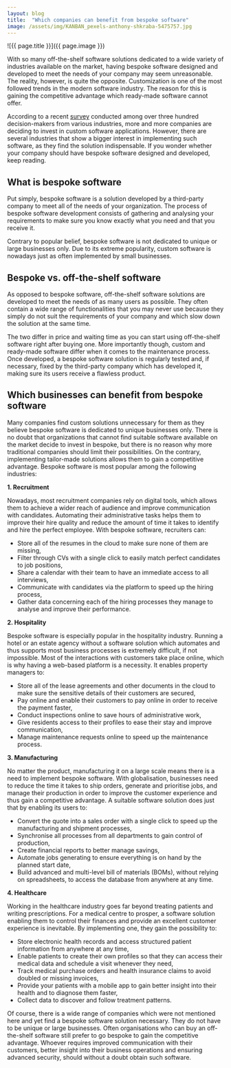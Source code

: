 ```yaml
---
layout: blog
title:  "Which companies can benefit from bespoke software"
image: /assets/img/KANBAN_pexels-anthony-shkraba-5475757.jpg
---
```


![{{ page.title }}]({{ page.image }})

With so many off-the-shelf software solutions dedicated to a wide variety of industries available on the market, having bespoke software designed and developed to meet the needs of your company may seem unreasonable. The reality, however, is quite the opposite. Customization is one of the most followed trends in the modern software industry. The reason for this is gaining the competitive advantage which ready-made software cannot offer.

According to a recent [survey](https://appian.com/learn/resources/resource-center.html) conducted among over three hundred decision-makers from various industries, more and more companies are deciding to invest in custom software applications. However, there are several industries that show a bigger interest in implementing such software, as they find the solution indispensable. If you wonder whether your company should have bespoke software designed and developed, keep reading.
 

## What is bespoke software
Put simply, bespoke software is a solution developed by a third-party company to meet all of the needs of your organization. The process of bespoke software development consists of gathering and analysing your requirements to make sure you know exactly what you need and that you receive it.

Contrary to popular belief, bespoke software is not dedicated to unique or large businesses only. Due to its extreme popularity, custom software is nowadays just as often implemented by small businesses.
 

## Bespoke vs. off-the-shelf software
As opposed to bespoke software, off-the-shelf software solutions are developed to meet the needs of as many users as possible. They often contain a wide range of functionalities that you may never use because they simply do not suit the requirements of your company and which slow down the solution at the same time.

The two differ in price and waiting time as you can start using off-the-shelf software right after buying one. More importantly though, custom and ready-made software differ when it comes to the maintenance process. Once developed, a bespoke software solution is regularly tested and, if necessary, fixed by the third-party company which has developed it, making sure its users receive a flawless product.
 

## Which businesses can benefit from bespoke software
Many companies find custom solutions unnecessary for them as they believe bespoke software is dedicated to unique businesses only. There is no doubt that organizations that cannot find suitable software available on the market decide to invest in bespoke, but there is no reason why more traditional companies should limit their possibilities. On the contrary, implementing tailor-made solutions allows them to gain a competitive advantage. Bespoke software is most popular among the following industries:

**1. Recruitment**

Nowadays, most recruitment companies rely on digital tools, which allows them to achieve a wider reach of audience and improve communication with candidates. Automating their administrative tasks helps them to improve their hire quality and reduce the amount of time it takes to identify and hire the perfect employee. With bespoke software, recruiters can:

- Store all of the resumes in the cloud to make sure none of them are missing,
- Filter through CVs with a single click to easily match perfect candidates to job positions,
- Share a calendar with their team to have an immediate access to all interviews,
- Communicate with candidates via the platform to speed up the hiring process,
- Gather data concerning each of the hiring processes they manage to analyse and improve their performance.
  
**2. Hospitality**

Bespoke software is especially popular in the hospitality industry. Running a hotel or an estate agency without a software solution which automates and thus supports most business processes is extremely difficult, if not impossible. Most of the interactions with customers take place online, which is why having a web-based platform is a necessity. It enables property managers to:

- Store all of the lease agreements and other documents in the cloud to make sure the sensitive details of their customers are secured,
- Pay online and enable their customers to pay online in order to receive the payment faster,
- Conduct inspections online to save hours of administrative work,
- Give residents access to their profiles to ease their stay and improve communication,
- Manage maintenance requests online to speed up the maintenance process.

**3. Manufacturing**

No matter the product, manufacturing it on a large scale means there is a need to implement bespoke software. With globalisation, businesses need to reduce the time it takes to ship orders, generate and prioritise jobs, and manage their production in order to improve the customer experience and thus gain a competitive advantage. A suitable software solution does just that by enabling its users to:

- Convert the quote into a sales order with a single click to speed up the manufacturing and shipment processes,
- Synchronise all processes from all departments to gain control of production,
- Create financial reports to better manage savings,
- Automate jobs generating to ensure everything is on hand by the planned start date,
- Build advanced and multi-level bill of materials (BOMs), without relying on spreadsheets, to access the database from anywhere at any time.
 
**4. Healthcare**

Working in the healthcare industry goes far beyond treating patients and writing prescriptions. For a medical centre to prosper, a software solution enabling them to control their finances and provide an excellent customer experience is inevitable. By implementing one, they gain the possibility to:

- Store electronic health records and access structured patient information from anywhere at any time,
- Enable patients to create their own profiles so that they can access their medical data and schedule a visit whenever they need,
- Track medical purchase orders and health insurance claims to avoid doubled or missing invoices,
- Provide your patients with a mobile app to gain better insight into their health and to diagnose them faster,
- Collect data to discover and follow treatment patterns.
  
Of course, there is a wide range of companies which were not mentioned here and yet find a bespoke software solution necessary. They do not have to be unique or large businesses. Often organisations who can buy an off-the-shelf software still prefer to go bespoke to gain the competitive advantage. Whoever requires improved communication with their customers, better insight into their business operations and ensuring advanced security, should without a doubt obtain such software.
